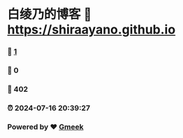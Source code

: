 # 白绫乃的博客 :link: https://shiraayano.github.io 
### :page_facing_up: [1](https://shiraayano.github.io/tag.html) 
### :speech_balloon: 0 
### :hibiscus: 402 
### :alarm_clock: 2024-07-16 20:39:27 
### Powered by :heart: [Gmeek](https://github.com/Meekdai/Gmeek)
